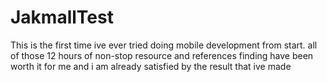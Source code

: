 # JakmallTest

This is the first time ive ever tried doing mobile development from start. all of those 12 hours of non-stop resource and references finding have been worth it for me and i am already satisfied by the result that ive made
